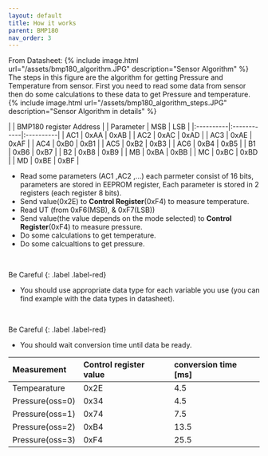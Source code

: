 ```yaml
---
layout: default
title: How it works
parent: BMP180
nav_order: 3
---
```


From Datasheet:
{% include image.html url="/assets/bmp180_algorithm.JPG" description="Sensor Algorithm" %}
The steps in this figure are the algorithm for getting Pressure and Temperature from sensor. First you need to read some data from sensor then do some calculations to these data to get Pressure and temperature. 
{% include image.html url="/assets/bmp180_algorithm_steps.JPG" description="Sensor Algorithm in details" %}



|           | BMP180 register Address |
| Parameter | MSB         | LSB       |
|:----------|:------------|:----------|
| AC1       | 0xAA        | 0xAB      |
| AC2       | 0xAC        | 0xAD      |
| AC3       | 0xAE        | 0xAF      |
| AC4       | 0xB0        | 0xB1      |
| AC5       | 0xB2        | 0xB3      |
| AC6       | 0xB4        | 0xB5      |
| B1        | 0xB6        | 0xB7      |
| B2        | 0xB8        | 0xB9      |
| MB        | 0xBA        | 0xBB      |
| MC        | 0xBC        | 0xBD      |
| MD        | 0xBE        | 0xBF      |

- Read some parameters (AC1 ,AC2 ,...) each parmeter consist of 16 bits, parameters are stored in EEPROM register, Each parameter is stored in 2 registers (each register 8 bits).
- Send value(0x2E) to **Control Register**(0xF4) to measure temperature.
- Read UT (from 0xF6(MSB), & 0xF7(LSB))
- Send value(the value depends on the mode selected) to **Control Register**(0xF4) to measure pressure.
- Do some calculations to get temperature.
- Do some calcualtions to get pressure.

<br>

Be Careful
{: .label .label-red}
* You should use appropriate data type for each variable you use (you can find example with the data types in datasheet).

<br>

Be Careful
{: .label .label-red}
* You should wait conversion time until data be ready.

| Measurement   | Control register value | conversion time [ms] |
|:--------------|:-----------------------|:---------------------|
|Tempearature   | 0x2E                   | 4.5                  |
|Pressure(oss=0)| 0x34                   | 4.5                  |
|Pressure(oss=1)| 0x74                   | 7.5                  |
|Pressure(oss=2)| 0xB4                   | 13.5                 |
|Pressure(oss=3)| 0xF4                   | 25.5                 |


